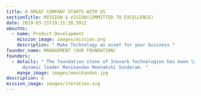 ```yaml
---
title: A GREAT COMPANY STARTS WITH US
sectionTitle: MISSION & VISION(COMMITTED TO EXCELLENCE)
date: 2019-03-21T19:31:20.591Z
aboutUs:
  - name: Product Development
    mission_image: images/mission.png
    description: " Make Technology an asset for your business "
founder_name: MANAGEMENT (OUR FOUNDATION)
founders:
  - details: " The foundation stone of Inovark Technologies has been laid by our
      dynamic leader Manikandan Meenakshi Sundaram. "
    mange_image: images/manikandan.jpg
description: d
mission_image: images/iteration.svg
---
```

